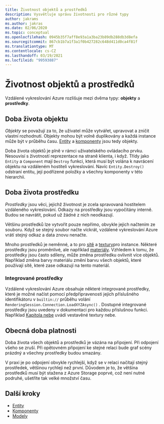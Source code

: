 ```yaml
---
title: Životnost objektů a prostředků
description: Vysvětluje správu životnosti pro různé typy
author: jakrams
ms.author: jakras
ms.date: 02/06/2020
ms.topic: conceptual
ms.openlocfilehash: 0945b35f7aff8e93a1a3ba23b89db288db3d8efa
ms.sourcegitcommit: 867cb1b7a1f3a1f0b427282c648d411d0ca4f81f
ms.translationtype: MT
ms.contentlocale: cs-CZ
ms.lasthandoff: 03/19/2021
ms.locfileid: "99593887"
---
```

# <a name="object-and-resource-lifetime"></a>Životnost objektů a prostředků

Vzdálené vykreslování Azure rozlišuje mezi dvěma typy: **objekty** a **prostředky**.

## <a name="object-lifetime"></a>Doba života objektu

*Objekty* se považují za to, že uživatel může vytvářet, upravovat a zničit vlastní rozhodnutí. Objekty mohou být volně duplikovány a každá instance může být v průběhu času. [Entity](entities.md) a [komponenty](components.md) jsou tedy objekty.

Doba života objektů je plně v rámci uživatelského ovládacího prvku. Nesouvisí s životností reprezentace na straně klienta, i když. Třídy jako `Entity` a `Component` mají `Destroy` funkci, která musí být volána k navrácení objektu na vzdáleném hostiteli vykreslování. Navíc `Entity.Destroy()` odstraní entitu, její podřízené položky a všechny komponenty v této hierarchii.

## <a name="resource-lifetime"></a>Doba života prostředku

*Prostředky* jsou věci, jejichž životnost je zcela spravovaná hostitelem vzdáleného vykreslování. Odkazy na prostředky jsou vypočítány interně. Budou se navrátit, pokud už žádné z nich neodkazují.

Většinu prostředků lze vytvořit pouze nepřímo, obvykle jejich načtením ze souboru. Když se stejný soubor načte víckrát, vzdálené vykreslování Azure vrátí stejný odkaz a data znovu nenačte.

Mnoho prostředků je neměnné, a to pro [sítě](meshes.md) a [textury](textures.md)pro instance. Některé prostředky jsou proměnlivé, ale například [materiály](materials.md). Vzhledem k tomu, že prostředky jsou často sdíleny, může změna prostředku ovlivnit více objektů. Například změna barvy materiálu změní barvu všech objektů, které používají sítě, které zase odkazují na tento materiál.

### <a name="built-in-resources"></a>Integrované prostředky

Vzdálené vykreslování Azure obsahuje některé integrované prostředky, které je možné načíst pomocí předpřipravenosti jejich příslušného identifikátoru v `builtin://` průběhu volání `RenderingSession.Connection.LoadXYZAsync()` . Dostupné integrované prostředky jsou uvedeny v dokumentaci pro každou příslušnou funkci. Například [Kapitola nebe](../overview/features/sky.md) uvádí vestavěné textury nebe.

## <a name="general-lifetime"></a>Obecná doba platnosti

Doba života všech objektů a prostředků je vázána na připojení. Při odpojení všeho se zruší. Při opětovném připojení ke stejné relaci bude graf scény prázdný a všechny prostředky budou smazány.

V praxi je po odpojení obvykle rychlejší, když se v relaci načítají stejný prostředek, většinou rychleji než první. Důvodem je to, že většina prostředků musí být stažena z Azure Storage poprvé, což není nutné podruhé, ušetříte tak velké množství času.

## <a name="next-steps"></a>Další kroky

* [Entity](entities.md)
* [Komponenty](components.md)
* [Modely](models.md)
